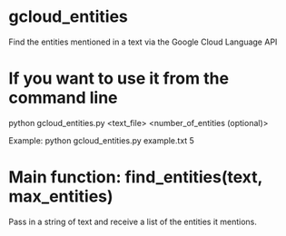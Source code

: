 # gcloud_entities
Find the entities mentioned in a text via the Google Cloud Language API

# If you want to use it from the command line
python gcloud_entities.py <text_file> <number_of_entities (optional)>

Example: python gcloud_entities.py example.txt 5

# Main function: find_entities(text, max_entities)
Pass in a string of text and receive a list of the entities it mentions.
